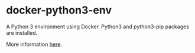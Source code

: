 docker-python3-env
==================

A Python 3 environment using Docker. Python3 and python3-pip packages are installed.

More information [here](http://arnaudchenyensu.com/create-a-python-3-environment-using-docker/).
